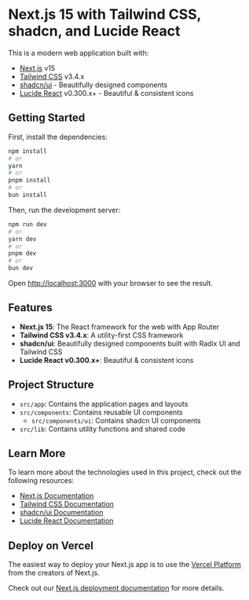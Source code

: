 # Next.js 15 with Tailwind CSS, shadcn, and Lucide React

This is a modern web application built with:

- [Next.js](https://nextjs.org/) v15
- [Tailwind CSS](https://tailwindcss.com/) v3.4.x
- [shadcn/ui](https://ui.shadcn.com/) - Beautifully designed components
- [Lucide React](https://lucide.dev/) v0.300.x+ - Beautiful & consistent icons

## Getting Started

First, install the dependencies:

```bash
npm install
# or
yarn
# or
pnpm install
# or
bun install
```

Then, run the development server:

```bash
npm run dev
# or
yarn dev
# or
pnpm dev
# or
bun dev
```

Open [http://localhost:3000](http://localhost:3000) with your browser to see the result.

## Features

- **Next.js 15**: The React framework for the web with App Router
- **Tailwind CSS v3.4.x**: A utility-first CSS framework
- **shadcn/ui**: Beautifully designed components built with Radix UI and Tailwind CSS
- **Lucide React v0.300.x+**: Beautiful & consistent icons

## Project Structure

- `src/app`: Contains the application pages and layouts
- `src/components`: Contains reusable UI components
  - `src/components/ui`: Contains shadcn UI components
- `src/lib`: Contains utility functions and shared code

## Learn More

To learn more about the technologies used in this project, check out the following resources:

- [Next.js Documentation](https://nextjs.org/docs)
- [Tailwind CSS Documentation](https://tailwindcss.com/docs)
- [shadcn/ui Documentation](https://ui.shadcn.com/docs)
- [Lucide React Documentation](https://lucide.dev/docs)

## Deploy on Vercel

The easiest way to deploy your Next.js app is to use the [Vercel Platform](https://vercel.com/new?utm_medium=default-template&filter=next.js&utm_source=create-next-app&utm_campaign=create-next-app-readme) from the creators of Next.js.

Check out our [Next.js deployment documentation](https://nextjs.org/docs/app/building-your-application/deploying) for more details.
